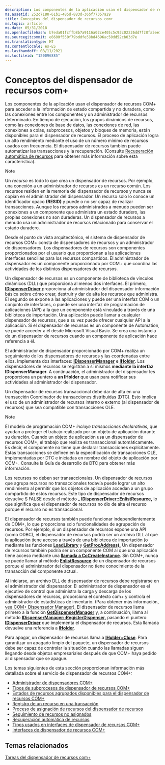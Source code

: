 ```yaml
---
description: Los componentes de la aplicación usan el dispensador de recursos COM+ para acceder a la información de estado compartida y no duradera, como las conexiones entre los componentes y un administrador de recursos determinado.
ms.assetid: 252c7180-61b1-485d-883d-36bf77357a29
title: Conceptos del dispensador de recursos com+
ms.topic: article
ms.date: 05/31/2018
ms.openlocfilehash: b7eda01fcffb8b7a9116a02ce405c5c93c02226dd7f28fa5ee191417f7f7a812
ms.sourcegitcommit: e6600f550f79bddfe58bd4696ac50dd52cb03d7e
ms.translationtype: MT
ms.contentlocale: es-ES
ms.lasthandoff: 08/11/2021
ms.locfileid: "120096885"
---
```

# <a name="com-resource-dispenser-concepts"></a>Conceptos del dispensador de recursos com+

Los componentes de la aplicación usan el dispensador de recursos COM+ para acceder a la información de estado compartida y no duradera, como las conexiones entre los componentes y un administrador de recursos determinado. En tiempo de ejecución, los grupos dinámicos de recursos, como las conexiones de base de datos, las conexiones de red, las conexiones a colas, subprocesos, objetos y bloques de memoria, están disponibles para el dispensador de recursos. El proceso de aplicación logra un alto rendimiento mediante el uso de un número mínimo de recursos usados con frecuencia. El dispensador de recursos también puede automatizar las transacciones y la recuperación. (Consulte [Recuperación automática de recursos](automatic-resource-reclamation.md) para obtener más información sobre esta característica).

> [!Note]  
> Un *recurso* es todo lo que crea un dispensador de recursos. Por ejemplo, una conexión a un administrador de recursos es un recurso común. Los recursos residen en la memoria del dispensador de recursos y nunca se copian en el administrador del dispensador. Un recurso solo lo conoce un identificador opaco **(RESID)** y puede o no ser capaz de realizar transacciones. Aunque los recursos administrados a menudo pueden ser conexiones a un componente que administra un estado duradero, las propias conexiones no son duraderas. Un dispensador de recursos a menudo usa un administrador de recursos relacionado para conservar el estado duradero.

 

Desde el punto de vista arquitectónico, el sistema de dispensador de recursos COM+ consta de dispensadores de recursos y un administrador de dispensadores. Los dispensadores de recursos son componentes proporcionados por el usuario que proporcionan a las aplicaciones interfaces sencillas para los recursos compartidos. El administrador de dispensador es un componente proporcionado por COM+ que coordina las actividades de los distintos dispensadores de recursos.

Un dispensador de recursos es un componente de biblioteca de vínculos dinámicos (DLL) que proporciona al menos dos interfaces. El primero, [**IDispenserDriver,**](/windows/desktop/api/ComSvcs/nn-comsvcs-idispenserdriver)proporciona al administrador del dispensador información básica sobre cómo crear, destruir y dar de alta los recursos que administra. El segundo se expone a las aplicaciones y puede ser una interfaz COM o un conjunto de interfaces, o puede ser una interfaz de programación de aplicaciones (API) a la que un componente está vinculado a través de una biblioteca de importación. Una aplicación puede llamar a cualquier dispensador de recursos, que a su vez puede ofrecer cualquier API a la aplicación. Si el dispensador de recursos es un componente de Automation, se puede acceder a él desde Microsoft Visual Basic. Se crea una instancia de un dispensador de recursos cuando un componente de aplicación hace referencia a él.

El administrador de dispensador proporcionado por COM+ realiza un seguimiento de los dispensadores de recursos y las coordenadas entre ellos. Implementa dos interfaces: [**IDispenserManager**](/windows/desktop/api/ComSvcs/nn-comsvcs-idispensermanager) e [**IHolder**](/windows/desktop/api/ComSvcs/nn-comsvcs-iholder). Los dispensadores de recursos se registran a sí mismos **mediante la interfaz IDispenserManager.** A continuación, el administrador del dispensador les proporciona un puntero a **un IHolder** que usan para notificar sus actividades al administrador del dispensador.

Un dispensador de recursos transaccional debe dar de alta en una transacción Coordinador de transacciones distribuidas (DTC). Esto implica el uso de un administrador de recursos interno o externo (al dispensador de recursos) que sea compatible con transacciones OLE.

> [!Note]  
> El modelo de programación COM+ *incluye transacciones declarativas*, que ayudan a proteger el trabajo realizado por un objeto de aplicación durante su duración. Cuando un objeto de aplicación usa un dispensador de recursos COM+, el trabajo que realiza es transaccional automáticamente. Es decir, el componente no tiene que declarar transacciones explícitamente. Estas transacciones se definen en la especificación de transacciones OLE, implementadas por DTC e iniciadas en nombre del objeto de aplicación por COM+. Consulte la Guía de desarrollo de DTC para obtener más información.

 

Los recursos no deben ser transaccionales. Un dispensador de recursos que agrupa recursos no transaccionales todavía puede lograr un alto rendimiento al permitir que los objetos de aplicación accedan a un grupo compartido de estos recursos. Este tipo de dispensador de recursos devuelve S FALSE desde el método \_ [**IDispenserDriver::EnlistResource,**](/windows/desktop/api/ComSvcs/nf-comsvcs-idispenserdriver-enlistresource) lo que significa que el dispensador de recursos no dio de alta el recurso porque el recurso no es transaccional.

El dispensador de recursos también puede funcionar independientemente de COM+, lo que proporciona solo funcionalidades de agrupación de recursos. Por ejemplo, si un dispensador de recursos expone una API (como ODBC), el dispensador de recursos podría ser un archivo DLL al que la aplicación tiene acceso a través de una biblioteca de importación (o mediante las funciones [**LoadLibrary**](/windows/desktop/api/libloaderapi/nf-libloaderapi-loadlibrarya) y [**GetProcAddress).**](/windows/desktop/api/libloaderapi/nf-libloaderapi-getprocaddress) Un dispensador de recursos también podría ser un componente COM al que una aplicación tiene acceso mediante una [**llamada a CoCreateInstance**](/windows/desktop/api/combaseapi/nf-combaseapi-cocreateinstance). Sin COM+, nunca se puede llamar al método [**EnlistResource**](/windows/desktop/api/ComSvcs/nf-comsvcs-idispenserdriver-enlistresource) de un dispensador de recursos porque el administrador del dispensador no tiene conocimiento de la transacción del componente actual.

Al iniciarse, un archivo DLL de dispensador de recursos debe registrarse en el administrador del dispensador. El administrador de dispensador es el ejecutivo de control que administra la carga y descarga de los dispensadores de recursos, proporciona el contexto com+ y controla el administrador de estadísticas de inventario. (Para obtener más información, [vea COM+ Dispensador Manager).](com--dispenser-manager.md) El dispensador de recursos llama primero a la función [**GetDispenserManager**](/windows/desktop/api/MtxDM/nf-mtxdm-getdispensermanager) y, a continuación, llama al método [**IDispenserManager::RegisterDispenser,**](/windows/desktop/api/ComSvcs/nf-comsvcs-idispensermanager-registerdispenser) pasando el puntero [**IDispenserDriver**](/windows/desktop/api/ComSvcs/nn-comsvcs-idispenserdriver) que implementa el dispensador de recursos. Esta llamada devuelve una referencia a [**IHolder**](/windows/desktop/api/ComSvcs/nn-comsvcs-iholder).

Para apagar, un dispensador de recursos llama a [**IHolder::Close**](/windows/desktop/api/ComSvcs/nf-comsvcs-iholder-close). Para garantizar un apagado limpio del paquete, un dispensador de recursos debe ser capaz de controlar la situación cuando las llamadas siguen llegando desde objetos empresariales después de que COM+ haya pedido al dispensador que se apague.

Los temas siguientes de esta sección proporcionan información más detallada sobre el servicio de dispensador de recursos COM+:

-   [Administrador de dispensadores COM+](com--dispenser-manager.md)
-   [Tipos de subprocesos de dispensador de recursos COM+](com--resource-dispenser-thread-types.md)
-   [Estados de recursos agrupados disponibles para el dispensador de recursos COM+](pooled-resource-states-available-to-com--resource-dispenser.md)
-   [Registro de un recurso en una transacción](enlisting-a-resource-in-a-transaction.md)
-   [Proceso de asignación de recursos del dispensador de recursos](resource-dispenser-resource-allocation-process.md)
-   [Seguimiento de recursos no asignados](tracking-non-allocated-resources.md)
-   [Recuperación automática de recursos](automatic-resource-reclamation.md)
-   [Tipos usados en interfaces de dispensador de recursos COM+](types-used-in-com--resource-dispenser-interfaces.md)
-   [Interfaces de dispensador de recursos COM+](com--resource-dispenser-interfaces.md)

## <a name="related-topics"></a>Temas relacionados

<dl> <dt>

[Tareas del dispensador de recursos com+](com--resource-dispenser-tasks.md)
</dt> </dl>

 

 
